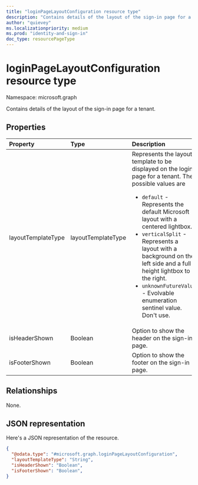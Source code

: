 ```yaml
---
title: "loginPageLayoutConfiguration resource type"
description: "Contains details of the layout of the sign-in page for a tenant."
author: "quievey"
ms.localizationpriority: medium
ms.prod: "identity-and-sign-in"
doc_type: resourcePageType
---
```


# loginPageLayoutConfiguration resource type

Namespace: microsoft.graph

Contains details of the layout of the sign-in page for a tenant.

## Properties

|Property|Type|Description|
|:---|:---|:---|
| layoutTemplateType | layoutTemplateType | Represents the layout template to be displayed on the login page for a tenant. The possible values are <ul><li> `default` - Represents the default Microsoft layout with a centered lightbox. <li> `verticalSplit` - Represents a layout with a background on the left side and a full-height lightbox to the right. <li> `unknownFutureValue` - Evolvable enumeration sentinel value. Don't use. </ul>  |
| isHeaderShown | Boolean | Option to show the header on the sign-in page. |
| isFooterShown | Boolean | Option to show the footer on the sign-in page. |

## Relationships
None.

## JSON representation
Here's a JSON representation of the resource.
<!-- {
  "blockType": "resource",
  "@odata.type": "microsoft.graph.loginPageLayoutConfiguration"
}
-->
``` json
{
  "@odata.type": "#microsoft.graph.loginPageLayoutConfiguration",
  "layoutTemplateType": "String",
  "isHeaderShown": "Boolean",
  "isFooterShown": "Boolean",
}
```
